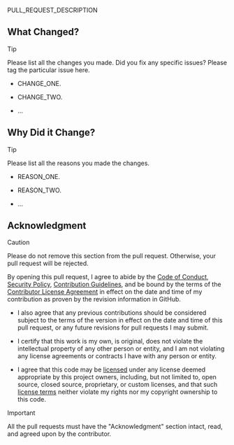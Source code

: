 PULL_REQUEST_DESCRIPTION

## What Changed?

> [!TIP]
>
> Please list all the changes you made. Did you fix any specific issues? Please tag the particular issue here.

- CHANGE_ONE.

- CHANGE_TWO.

- ...

## Why Did it Change?

> [!TIP]
>
> Please list all the reasons you made the changes.

- REASON_ONE.

- REASON_TWO.

- ...

## Acknowledgment

> [!CAUTION]
>
> Please do not remove this section from the pull request. Otherwise, your pull request will be rejected.

By opening this pull request, I agree to abide by the [Code of Conduct](../blob/main/code_of_conduct.md),
[Security Policy](../blob/main/security.md), [Contribution Guidelines](../blob/main/contributing.md), and be bound by
the terms of the [Contributor License Agreement](../blob/main/contributor_license_agreement.md) in effect on the date
and time of my contribution as proven by the revision information in GitHub.

- I also agree that any previous contributions should be considered subject to the terms of the version in effect on
  the date and time of this pull request, or any future revisions for pull requests I may submit.

- I certify that this work is my own, is original, does not violate the intellectual property of any other person or
  entity, and I am not violating any license agreements or contracts I have with any person or entity.

- I agree that this code may be [licensed](../blob/main/license.md) under any license deemed appropriate by this
  project owners, including, but not limited to, open source, closed source, proprietary, or custom licenses, and that
  such [license terms](../blob/main/license.md) neither violate my rights nor my copyright ownership to this code.

> [!IMPORTANT]
>
> All the pull requests must have the "Acknowledgment" section intact, read, and agreed upon by the contributor.

